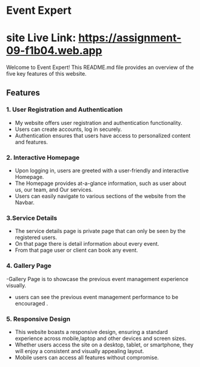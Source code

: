 # Event Expert

# site Live Link: https://assignment-09-f1b04.web.app

Welcome to Event Expert! This README.md file provides an overview of the five key features of this website.

## Features

### 1. User Registration and Authentication

- My website offers user registration and authentication functionality.
- Users can create accounts, log in securely.
- Authentication ensures that users have access to personalized content and features.

### 2. Interactive Homepage

- Upon logging in, users are greeted with a user-friendly and interactive Homepage.
- The Homepage provides at-a-glance information, such as user about us, our team, and Our services.
- Users can easily navigate to various sections of the website from the Navbar.

### 3.Service Details

- The service details page is private page that can only be seen by the registered users.
- On that page there is detail information about every event.
- From that page user or client can book any event.

### 4. Gallery Page

-Gallery Page is to showcase the previous event management experience visually.
- users can see the previous event management performance to be encouraged .

### 5. Responsive Design

- This website boasts a responsive design, ensuring a standard experience across mobile,laptop and other  devices and screen sizes.
- Whether users access the site on a desktop, tablet, or smartphone, they will enjoy a consistent and visually appealing layout.
- Mobile users can access all features without compromise.
